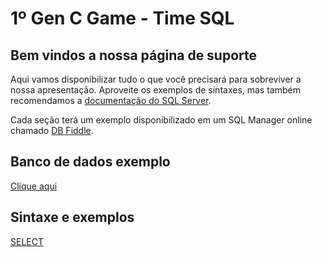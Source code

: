 # 1º Gen C Game - Time SQL


## Bem vindos a nossa página de suporte

Aqui vamos disponibilizar tudo o que você precisará para sobreviver a nossa apresentação.
Aproveite os exemplos de sintaxes, mas também recomendamos a [documentação do SQL Server](https://docs.microsoft.com/pt-br/sql/t-sql/language-reference?view=sql-server-ver15).

Cada seção terá um exemplo disponibilizado em um SQL Manager online chamado [DB Fiddle](https://dbfiddle.uk/).

## Banco de dados exemplo

[Clique aqui](bancoDados.sql)


## Sintaxe e exemplos

[SELECT](select.md)
